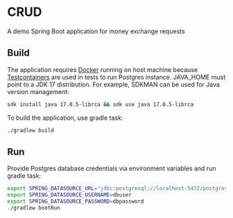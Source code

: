 # CRUD

A demo Spring Boot application for money exchange requests

## Build

The application requires [Docker](https://www.docker.com/) running on host machine because [Testcontainers](https://www.testcontainers.org/) are 
used in tests to run Postgres instance. JAVA_HOME must point to a JDK 17 distribution. For example, SDKMAN can be used for Java version management:

```sh
sdk install java 17.0.5-librca && sdk use java 17.0.5-librca
```

To build the application, use gradle task:

```sh
./gradlew build
```

## Run

Provide Postgres database credentials via environment variables and run gradle task:

```sh
export SPRING_DATASOURCE_URL="jdbc:postgresql://localhost:5432/postgres"
export SPRING_DATASOURCE_USERNAME=dbuser
export SPRING_DATASOURCE_PASSWORD=dbpassword
./gradlew bootRun
```



